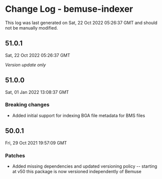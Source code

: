 # Change Log - bemuse-indexer

This log was last generated on Sat, 22 Oct 2022 05:26:37 GMT and should not be manually modified.

## 51.0.1
Sat, 22 Oct 2022 05:26:37 GMT

_Version update only_

## 51.0.0
Sat, 01 Jan 2022 13:08:37 GMT

### Breaking changes

- Added initial support for indexing BGA file metadata for BMS files

## 50.0.1
Fri, 29 Oct 2021 19:57:09 GMT

### Patches

- Added missing dependencies and updated versioning policy -- starting at v50 this package is now versioned independently of Bemuse

